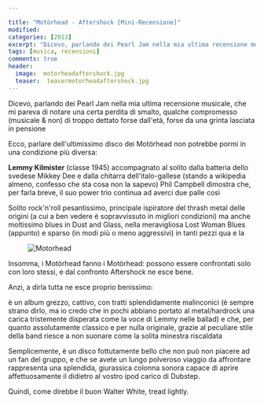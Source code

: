```yaml
---

title: "Motörhead - Aftershock [Mini-Recensione]"
modified:
categories: [2013]
excerpt: "Dicevo, parlando dei Pearl Jam nella mia ultima recensione musicale, che mi pareva di notare una certa..."
tags: [musica, recensioni]
comments: true
header:  
  image:  motorheadaftershock.jpg
  teaser:  teasermotorheadaftershock.jpg
---
```


Dicevo, parlando dei Pearl Jam nella mia ultima recensione musicale, che mi pareva di notare una certa perdita di smalto, qualche compromesso (musicale & non) di troppo dettato forse dall'età, forse da una grinta lasciata in pensione 

Ecco, parlare dell'ultimissimo disco dei Motörhead non potrebbe pormi in una condizione più diversa:

**Lemmy Kilmister** (classe 1945) accompagnato al solito dalla batteria dello svedese Mikkey Dee e dalla chitarra dell'italo-gallese (stando a wikipedia almeno, confesso che sta cosa non la sapevo) Phil Campbell dimostra che, per farla breve, il suo power trio continua ad averci due palle così	

Solito rock'n'roll pesantissimo, principale ispiratore del thrash metal delle origini (a cui a ben vedere è sopravvissuto in migliori condizioni) ma anche moltissimo blues in Dust and Glass, nella meravigliosa Lost Woman Blues (appunto) e sparso (in modi più o meno aggressivi) in tanti pezzi qua e la

<figure>
<img src="http://1.bp.blogspot.com/-l0N4MLkCmD4/Umd1CWg2yRI/AAAAAAAAFIU/rg3-mo6NA7s/s400/motorhead-band-2012-570x314.jpg" alt="Motorhead">
</figure>

Insomma, i Motörhead fanno i Motörhead: possono essere confrontati solo con loro stessi, e dal confronto Aftershock ne esce bene. 

Anzi, a dirla tutta ne esce proprio benissimo:

è un album grezzo, cattivo, con tratti splendidamente malinconici (è sempre strano dirlo, ma io credo che in pochi abbiano portato al metal/hardrock una carica tristemente disperata come la voce di Lemmy nelle ballad) e che, per quanto assolutamente classico e per nulla originale, grazie al peculiare stile della band riesce a non suonare come la solita minestra riscaldata

Semplicemente, è un disco fottutamente bello che non può non piacere ad un fan del gruppo, e che se avete un lungo polveroso viaggio da affrontare rappresenta una splendida, giurassica colonna sonora capace di aprire affettuosamente il didietro al vostro ipod carico di Dubstep.

Quindi, come direbbe il buon Walter White, tread lightly.
